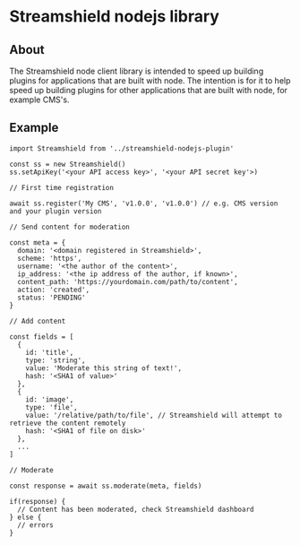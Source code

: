 # Streamshield nodejs library

## About

The Streamshield node client library is intended to speed up building plugins for applications that are built with node. The intention is for it to help speed up building plugins for other applications that are built with node, for example CMS's.

## Example

```
import Streamshield from '../streamshield-nodejs-plugin'

const ss = new Streamshield()
ss.setApiKey('<your API access key>', '<your API secret key'>)

// First time registration

await ss.register('My CMS', 'v1.0.0', 'v1.0.0') // e.g. CMS version and your plugin version

// Send content for moderation

const meta = {
  domain: '<domain registered in Streamshield>',
  scheme: 'https',
  username: '<the author of the content>',
  ip_address: '<the ip address of the author, if known>',
  content_path: 'https://yourdomain.com/path/to/content',
  action: 'created',
  status: 'PENDING'
}

// Add content

const fields = [
  {
    id: 'title',
    type: 'string',
    value: 'Moderate this string of text!',
    hash: '<SHA1 of value>'
  },
  {
    id: 'image',
    type: 'file',
    value: '/relative/path/to/file', // Streamshield will attempt to retrieve the content remotely
    hash: '<SHA1 of file on disk>'
  },
  ...
]

// Moderate

const response = await ss.moderate(meta, fields)

if(response) {
  // Content has been moderated, check Streamshield dashboard
} else {
  // errors
}

```
